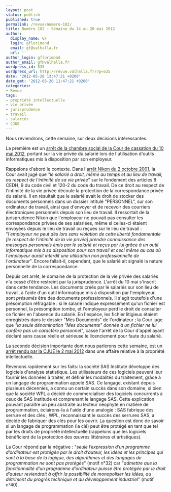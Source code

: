 ```yaml
---
layout: post
status: publish
published: true
permalink: /revue/numero-102/
title: Numéro 102 - Semaine du 14 au 20 mai 2012
author:
  display_name: GF
  login: gflorimond
  email: gf@valhalla.fr
  url: ''
author_login: gflorimond
author_email: gf@valhalla.fr
wordpress_id: 535
wordpress_url: http://revue.valhalla.fr/?p=535
date: '2012-05-20 13:47:21 +0200'
date_gmt: '2012-05-20 11:47:21 +0200'
categories:
- Revue
tags:
- propriété intellectuelle
- vie privée
- jurisprudence
- travail
- salariés
- CJUE
---
```

<p>Nous reviendrons, cette semaine, sur deux décisions intéressantes.</p>
<p>La première est un <a href="http://www.legalis.net/spip.php?page=jurisprudence-decision&amp;id_article=3412">arrêt de la chambre social de la Cour de cassation du 10 mai 2012</a>, portant sur la vie privée du salarié lors de l'utilisation d'outils informatiques mis à disposition par son employeur.</p>
<p>Rappelons d'abord le contexte. Dans l'<a href="http://www.legalis.net/breves-article.php3?id_article=153">arrêt Nikon du 2 octobre 2001</a>, la Cour avait jugé que <em><span>"le salarié a droit, même au temps et au lieu de travail, au respect de l'intimité de sa vie privée</span></em><span>" sur le fondement des articles 8 CEDH, 9 du code civil et 120-2 du code du travail.</span> De ce droit au respect de l'intimité de la vie privée découle la protection de la correspondance privée du salarié. Il en résultait que le salarié avait le droit de stocker des documents personnels dans un dossier intitulé "PERSONNEL", sur son ordinateur de travail, ainsi que d'envoyer et de recevoir des courriers électroniques personnels depuis son lieu de travail. <span>Il ressortait de la jurisprudence Nikon que l'employeur ne pouvait pas consulter les correspondance privées de ses salariées, même si celles-ci étaient envoyées depuis le lieu de travail ou reçues sur le lieu de travail : "</span><em><span>l'employeur ne peut dès lors sans violation de cette liberté fondamentale [le respect de l'intimité de la vie privée] prendre connaissance des messages personnels émis par le salarié et reçus par lui grâce à un outil informatique mis à sa disposition pour son travail et ceci même au cas où l'employeur aurait interdit une utilisation non professionnelle de l'ordinateur</span></em><span>". Encore fallait-il, cependant, que le salarié ait signalé la nature personnelle de la correspondance.</span></p>
<p>Depuis cet arrêt, le domaine de la protection de la vie privée des salariés n'a cessé d'être restreint par la jurisprudence. L'arrêt du 10 mai s'inscrit dans cette tendance. Les documents créés par le salariés sur son lieu de travail, à l'aide d'un outil informatique mis à disposition par l'employeur, sont <em>présumés</em> être des documents professionnels. Il s'agit toutefois d'une présomption réfragable : si le salarié indique expressément qu'un fichier est personnel, la présomption tombe, et l'employeur perd le droit de consulter ce fichier en l'absence du salarié. En l'espèce, les fichier litigieux étaient enregistrés dans le dossier "Mes Documents" de l'ordinateur ; la Cour juge que <em>"la seule dénomination "Mes documents" donnée à un fichier ne lui confère pas un caractère personnel"</em>, casse l'arrêt de la Cour d'appel ayant déclaré sans cause réelle et sérieuse le licenciement pour faute du salarié.</p>
<p>La seconde décision importante dont nous parlerons cette semaine, est un <a href="http://www.legalis.net/spip.php?page=jurisprudence-decision&amp;id_article=3408">arrêt rendu par la CJUE le 2 mai 2012</a> dans une affaire relative à la propriété intellectuelle.</p>
<p>Revenons rapidement sur les faits: la société SAS Institute développe des logiciels d'analyse statistique. Les utilisateurs de ces logiciels peuvent leur fournir les données à traiter, et définir les modalités du traitement, grâce à un langage de programmation appelé SAS. Ce langage, existant depuis plusieurs décennies, a connu un certain succès dans son domaine, si bien que la société WPL a décidé de commercialiser des logiciels concurrents à ceux de SAS Institude et comprenant le langage SAS. Cette explication pouvant paraître un peu abstraite au lecteur néophyte en matière de programmation, éclairons-la à l'aide d'une analogie : SAS fabrique des serrure et des clés ; WPL, reconnaissant le succès des serrures SAS, a décidé de fabriquer des clés pour les ouvrir. La question est donc de savoir si un langage de programmation (la clé) peut être protégé en tant que tel par les droits de propriété intellectuelle (rappelons que les logiciels bénéficient de la protection des œuvres littéraires et artistiques).</p>
<p>La Cour répond par la négative : "<em>seule l’expression d’un programme d’ordinateur est protégée par le droit d’auteur, les idées et les principes qui sont à la base de la logique, des algorithmes et des langages de programmation ne sont pas protégés</em>" (motif n°32) car "<em>admettre que la fonctionnalité d’un programme d’ordinateur puisse être protégée par le droit d’auteur reviendrait à offrir la possibilité de monopoliser les idées, au détriment du progrès technique et du développement industriel</em>" (motif n°40).</p>
